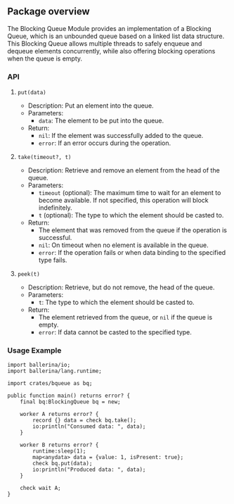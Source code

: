 ## Package overview

The Blocking Queue Module provides an implementation of a Blocking Queue, which is an unbounded queue based on a linked list data structure. This Blocking Queue allows multiple threads to safely enqueue and dequeue elements concurrently, while also offering blocking operations when the queue is empty.

### API

1. `put(data)`
   - Description: Put an element into the queue.
   - Parameters:
     - `data`: The element to be put into the queue.
   - Return:
     - `nil`: If the element was successfully added to the queue.
     - `error`: If an error occurs during the operation.

2. `take(timeout?, t)`
   - Description: Retrieve and remove an element from the head of the queue.
   - Parameters:
     - `timeout` (optional): The maximum time to wait for an element to become available. If not specified, this operation will block indefinitely.
     - `t` (optional): The type to which the element should be casted to.
   - Return:
     - The element that was removed from the queue if the operation is successful.
     - `nil`: On timeout when no element is available in the queue.
     - `error`: If the operation fails or when data binding to the specified type fails.

3. `peek(t)`
   - Description: Retrieve, but do not remove, the head of the queue.
   - Parameters:
     - `t`: The type to which the element should be casted to.
   - Return:
     - The element retrieved from the queue, or `nil` if the queue is empty.
     - `error`: If data cannot be casted to the specified type.

### Usage Example

```ballerina
import ballerina/io;
import ballerina/lang.runtime;

import crates/bqueue as bq;

public function main() returns error? {
    final bq:BlockingQueue bq = new;

    worker A returns error? {
        record {} data = check bq.take();
        io:println("Consumed data: ", data);
    }

    worker B returns error? {
        runtime:sleep(1);
        map<anydata> data = {value: 1, isPresent: true};
        check bq.put(data);
        io:println("Produced data: ", data);
    }

    check wait A;
}
```
